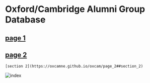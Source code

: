 # Oxford/Cambridge Alumni Group Database

## [page 1](https://oxcamne.github.io/oxcam/page_1)

## [page 2](page_2)

    [section 2](https://oxcamne.github.io/oxcam/page_2##section_2)

![index](/images/index.png)
